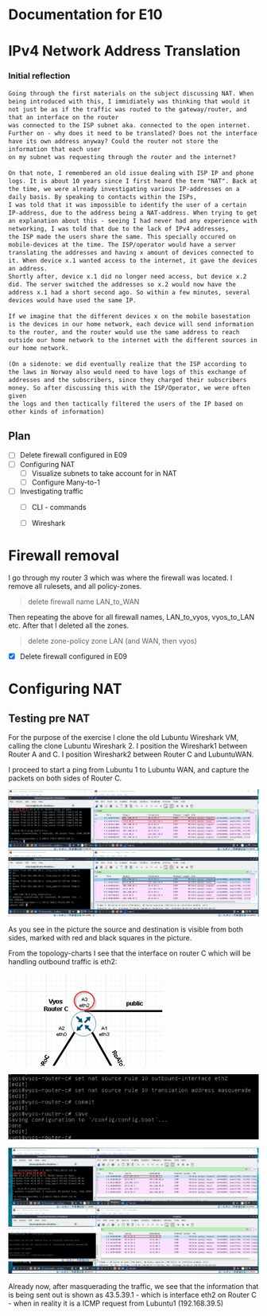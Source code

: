 # Documentation for E10

# IPv4 Network Address Translation

### Initial reflection
```
Going through the first materials on the subject discussing NAT. When being introduced with this, I immidiately was thinking that would it not just be as if the traffic was routed to the gateway/router, and that an interface on the router
was connected to the ISP subnet aka. connected to the open internet. Further on - why does it need to be translated? Does not the interface have its own address anyway? Could the router not store the information that each user
on my subnet was requesting through the router and the internet? 

On that note, I remembered an old issue dealing with ISP IP and phone logs. It is about 10 years since I first heard the term "NAT". Back at the time, we were already investigating various IP-addresses on a daily basis. By speaking to contacts within the ISPs, 
I was told that it was impossible to identify the user of a certain IP-address, due to the address being a NAT-address. When trying to get an explanation about this - seeing I had never had any experience with networking, I was told that due to the lack of IPv4 addresses, 
the ISP made the users share the same. This specially occured on mobile-devices at the time. The ISP/operator would have a server translating the addresses and having x amount of devices connected to it. When device x.1 wanted access to the internet, it gave the devices an address. 
Shortly after, device x.1 did no longer need access, but device x.2 did. The server switched the addresses so x.2 would now have the address x.1 had a short second ago. So within a few minutes, several devices would have used the same IP. 

If we imagine that the different devices x on the mobile basestation is the devices in our home network, each device will send information to the router, and the router would use the same address to reach outside our home network to the internet with the different sources in our home network. 

(On a sidenote: we did eventually realize that the ISP according to the laws in Norway also would need to have logs of this exchange of addresses and the subscribers, since they charged their subscribers money. So after discussing this with the ISP/Operator, we were often given
the logs and then tactically filtered the users of the IP based on other kinds of information)
```

## Plan

- [ ] Delete firewall configured in E09
- [ ] Configuring NAT
	- [ ] Visualize subnets to take account for in NAT
	- [ ] Configure Many-to-1
- [ ] Investigating traffic
	- [ ] CLI - commands
	- [ ] Wireshark


# Firewall removal

I go through my router 3 which was where the firewall was located. I remove all rulesets, and all policy-zones.

> delete firewall name LAN_to_WAN

Then repeating the above for all firewall names, LAN_to_vyos, vyos_to_LAN etc. After that I deleted all the zones.

> delete zone-policy zone LAN   (and WAN, then vyos)

- [x] Delete firewall configured in E09


# Configuring NAT

## Testing pre NAT

For the purpose of the exercise I clone the old Lubuntu Wireshark VM, calling the clone Lubuntu Wireshark 2. I position the Wireshark1 between Router A and C. I position Wireshark2 between Router C and LubuntuWAN.

I proceed to start a ping from Lubuntu 1 to Lubuntu WAN, and capture the packets on both sides of Router C. 

![](/documentation/E10/PingLub1toLubWANBEFORE.png)

As you see in the picture the source and destination is visible from both sides, marked with red and black squares in the picture. 



From the topology-charts I see that the interface on router C which will be handling outbound traffic is eth2:

![](/documentation/E10/outboundinterface.png)

![](/documentation/E10/settingoutboundinterface.png)

![](/documentation/E10/outboundinterfacewireshark.png)

Already now, after masquerading the traffic, we see that the information that is being sent out is shown as 43.5.39.1 - which is interface eth2 on Router C - when in reality it is a ICMP request from Lubuntu1 (192.168.39.5)
